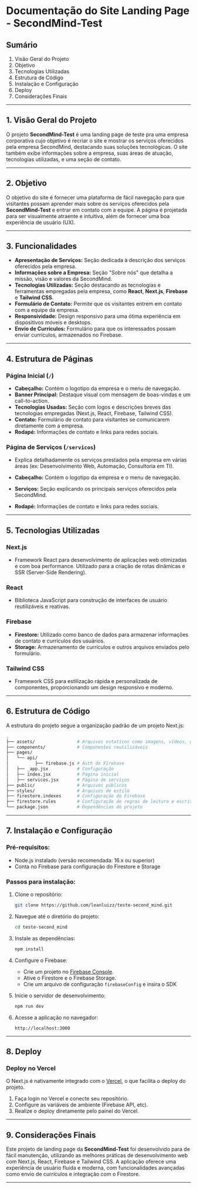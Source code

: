 # Documentação do Site Landing Page - **SecondMind-Test**

## Sumário
1. Visão Geral do Projeto
2. Objetivo
5. Tecnologias Utilizadas
6. Estrutura de Código
7. Instalação e Configuração
8. Deploy
9. Considerações Finais

---

## 1. Visão Geral do Projeto

O projeto **SecondMind-Test** é uma landing page de teste pra uma empresa corporativa cujo objetivo é recriar o site e mostrar os serviços oferecidos pela empresa SecondMind, destacando suas soluções tecnológicas. O site também exibe informações sobre a empresa, suas áreas de atuação, tecnologias utilizadas, e uma seção de contato.

---

## 2. Objetivo

O objetivo do site é fornecer uma plataforma de fácil navegação para que visitantes possam aprender mais sobre os serviços oferecidos pela **SecondMind-Test** e entrar em contato com a equipe. A página é projetada para ser visualmente atraente e intuitiva, além de fornecer uma boa experiência de usuário (UX).

---

## 3. Funcionalidades

- **Apresentação de Serviços:** Seção dedicada à descrição dos serviços oferecidos pela empresa.
- **Informações sobre a Empresa:** Seção "Sobre nós" que detalha a missão, visão e valores da SecondMind.
- **Tecnologias Utilizadas:** Seção destacando as tecnologias e ferramentas empregadas pela empresa, como **React**, **Next.js**, **Firebase** e **Tailwind CSS**.
- **Formulário de Contato:** Permite que os visitantes entrem em contato com a equipe da empresa.
- **Responsividade:** Design responsivo para uma ótima experiência em dispositivos móveis e desktops.
- **Envio de Currículos:** Formulário para que os interessados possam enviar currículos, armazenados no Firebase.

---

## 4. Estrutura de Páginas

### Página Inicial (`/`)
- **Cabeçalho:** Contém o logotipo da empresa e o menu de navegação.
- **Banner Principal:** Destaque visual com mensagem de boas-vindas e um call-to-action.
- **Tecnologias Usadas:** Seção com logos e descrições breves das tecnologias empregadas (Next.js, React, Firebase, Tailwind CSS).
- **Contato:** Formulário de contato para visitantes se comunicarem diretamente com a empresa.
- **Rodapé:** Informações de contato e links para redes sociais.

### Página de Serviços (`/servicos`)
- Explica detalhadamente os serviços prestados pela empresa em várias áreas (ex: Desenvolvimento Web, Automação, Consultoria em TI).

- **Cabeçalho:** Contém o logotipo da empresa e o menu de navegação.
- **Serviços:** Seção explicando os principais serviços oferecidos pela SecondMind.
- **Rodapé:** Informações de contato e links para redes sociais.
---

## 5. Tecnologias Utilizadas

### **Next.js**
- Framework React para desenvolvimento de aplicações web otimizadas e com boa performance. Utilizado para a criação de rotas dinâmicas e SSR (Server-Side Rendering).

### **React**
- Biblioteca JavaScript para construção de interfaces de usuário reutilizáveis e reativas.

### **Firebase**
- **Firestore:** Utilizado como banco de dados para armazenar informações de contato e currículos dos usuários.
- **Storage:** Armazenamento de currículos e outros arquivos enviados pelo formulário.

### **Tailwind CSS**
- Framework CSS para estilização rápida e personalizada de componentes, proporcionando um design responsivo e moderno.

---

## 6. Estrutura de Código

A estrutura do projeto segue a organização padrão de um projeto Next.js:

```bash
.
├── assets/                # Arquivos estatícos como imagens, vídeos, gifs
├── components/            # Componentes reutilizáveis
├── pages/ 
│   └── api/
│          ├── firebase.js # Auth do Firebase 
│   ├── _app.jsx           # Configuração
│   ├── index.jsx          # Página inicial
│   ├── servicos.jsx       # Página de serviços
├── public/                # Arquivos públicos
├── styles/                # Arquivos de estilo
├── firestore.indexes      # Configuração do Firebase
├── firestore.rules        # Configuração de regras de leitura e escrita no Firebase
└── package.json           # Dependências do projeto
```

---

## 7. Instalação e Configuração

### Pré-requisitos:
- Node.js instalado (versão recomendada: 16.x ou superior)
- Conta no Firebase para configuração do Firestore e Storage

### Passos para instalação:

1. Clone o repositório:
   ```bash
   git clone https://github.com/leanluizz/teste-second_mind.git
   ```

2. Navegue até o diretório do projeto:
   ```bash
   cd teste-second_mind
   ```

3. Instale as dependências:
   ```bash
   npm install 
   ```

4. Configure o Firebase:
   - Crie um projeto no [Firebase Console](https://console.firebase.google.com/).
   - Ative o Firestore e o Firebase Storage.
   - Crie um arquivo de configuração `firebaseConfig` e insira o SDK

5. Inicie o servidor de desenvolvimento:
   ```bash
   npm run dev
   ```

6. Acesse a aplicação no navegador:
   ```
   http://localhost:3000
   ```

---

## 8. Deploy

### Deploy no Vercel
O Next.js é nativamente integrado com o [Vercel](https://vercel.com/), o que facilita o deploy do projeto.

1. Faça login no Vercel e conecte seu repositório.
2. Configure as variáveis de ambiente (Firebase API, etc).
3. Realize o deploy diretamente pelo painel do Vercel.

---

## 9. Considerações Finais

Este projeto de landing page da **SecondMind-Test** foi desenvolvido para de fácil manutenção, utilizando as melhores práticas de desenvolvimento web com Next.js, React, Firebase e Tailwind CSS. A aplicação oferece uma experiência de usuário fluida e moderna, com funcionalidades avançadas como envio de currículos e integração com o Firestore.

--- 

